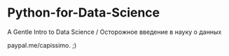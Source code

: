 # Python-for-Data-Science
A Gentle Intro to Data Science / Осторожное введение в науку о данных

paypal.me/capissimo. ;)
